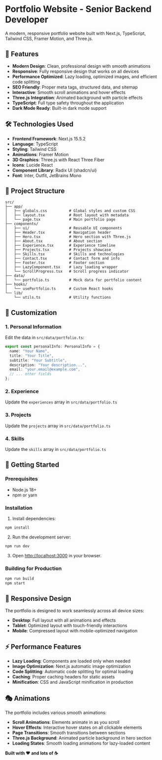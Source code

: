 # Portfolio Website - Senior Backend Developer

A modern, responsive portfolio website built with Next.js, TypeScript, Tailwind CSS, Framer Motion, and Three.js.

## 🚀 Features

- **Modern Design**: Clean, professional design with smooth animations
- **Responsive**: Fully responsive design that works on all devices
- **Performance Optimized**: Lazy loading, optimized images, and efficient code splitting
- **SEO Friendly**: Proper meta tags, structured data, and sitemap
- **Interactive**: Smooth scroll animations and hover effects
- **Three.js Integration**: Animated background with particle effects
- **TypeScript**: Full type safety throughout the application
- **Dark Mode Ready**: Built-in dark mode support

## 🛠️ Technologies Used

- **Frontend Framework**: Next.js 15.5.2
- **Language**: TypeScript
- **Styling**: Tailwind CSS
- **Animations**: Framer Motion
- **3D Graphics**: Three.js with React Three Fiber
- **Icons**: Lucide React
- **Component Library**: Radix UI (shadcn/ui)
- **Font**: Inter, Outfit, JetBrains Mono

## 📁 Project Structure

```
src/
├── app/
│   ├── globals.css          # Global styles and custom CSS
│   ├── layout.tsx           # Root layout with metadata
│   └── page.tsx             # Main portfolio page
├── components/
│   ├── ui/                  # Reusable UI components
│   ├── Header.tsx           # Navigation header
│   ├── Hero.tsx             # Hero section with Three.js
│   ├── About.tsx            # About section
│   ├── Experience.tsx       # Experience timeline
│   ├── Projects.tsx         # Projects showcase
│   ├── Skills.tsx           # Skills and technologies
│   ├── Contact.tsx          # Contact form and info
│   ├── Footer.tsx           # Footer section
│   ├── LazyComponent.tsx    # Lazy loading wrapper
│   └── ScrollProgress.tsx   # Scroll progress indicator
├── data/
│   └── portfolio.ts         # Mock data for portfolio content
├── hooks/
│   └── usePortfolio.ts      # Custom React hooks
└── lib/
    └── utils.ts             # Utility functions
```

## 🎨 Customization

### 1. Personal Information
Edit the data in `src/data/portfolio.ts`:

```typescript
export const personalInfo: PersonalInfo = {
  name: "Your Name",
  title: "Your Title",
  subtitle: "Your Subtitle",
  description: "Your description...",
  email: "your.email@example.com",
  // ... other fields
};
```

### 2. Experience
Update the `experiences` array in `src/data/portfolio.ts`

### 3. Projects
Update the `projects` array in `src/data/portfolio.ts`

### 4. Skills
Update the `skills` array in `src/data/portfolio.ts`

## 🚀 Getting Started

### Prerequisites
- Node.js 18+ 
- npm or yarn

### Installation

1. Install dependencies:
```bash
npm install
```

2. Run the development server:
```bash
npm run dev
```

3. Open [http://localhost:3000](http://localhost:3000) in your browser.

### Building for Production

```bash
npm run build
npm start
```

## 📱 Responsive Design

The portfolio is designed to work seamlessly across all device sizes:
- **Desktop**: Full layout with all animations and effects
- **Tablet**: Optimized layout with touch-friendly interactions  
- **Mobile**: Compressed layout with mobile-optimized navigation

## ⚡ Performance Features

- **Lazy Loading**: Components are loaded only when needed
- **Image Optimization**: Next.js automatic image optimization
- **Code Splitting**: Automatic code splitting for optimal loading
- **Caching**: Proper caching headers for static assets
- **Minification**: CSS and JavaScript minification in production

## 🎭 Animations

The portfolio includes various smooth animations:
- **Scroll Animations**: Elements animate in as you scroll
- **Hover Effects**: Interactive hover states on all clickable elements
- **Page Transitions**: Smooth transitions between sections
- **Three.js Background**: Animated particle background in hero section
- **Loading States**: Smooth loading animations for lazy-loaded content

**Built with ❤️ and lots of ☕**
